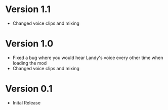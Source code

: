 # Version 1.1
- Changed voice clips and mixing
# Version 1.0
- Fixed a bug where you would hear Landy's voice every other time when loading the mod
- Changed voice clips and mixing
# Version 0.1
- Inital Release